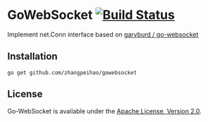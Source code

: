 GoWebSocket [![Build Status](https://secure.travis-ci.org/zhangpeihao/gowebsocket.png)](http://travis-ci.org/zhangpeihao/gowebsocket)
======

Implement net.Conn interface based on [garyburd / go-websocket](https://github.com/garyburd/go-websocket)

## Installation

    go get github.com/zhangpeihao/gowebsocket

## License

Go-WebSocket is available under the [Apache License, Version 2.0](http://www.apache.org/licenses/LICENSE-2.0.html).

